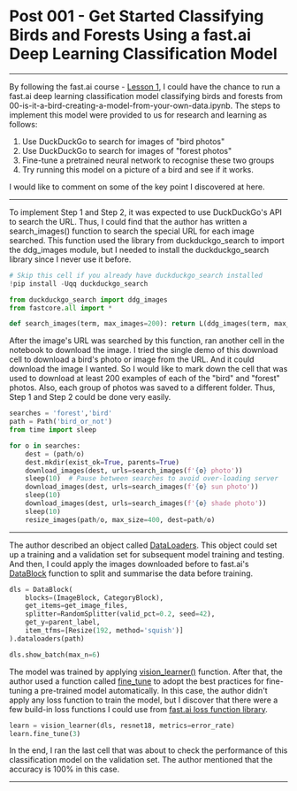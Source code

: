 # Post 001 - Get Started Classifying Birds and Forests Using a fast.ai Deep Learning Classification Model

---

By following the fast.ai course - [Lesson 1](https://aaronfan20x3.github.io/about.html), I could have the chance to run a fast.ai deep learning classification model classifying birds and forests from 00-is-it-a-bird-creating-a-model-from-your-own-data.ipynb. The steps to implement this model were provided to us for research and learning as follows:

1. Use DuckDuckGo to search for images of "bird photos"
1. Use DuckDuckGo to search for images of "forest photos"
1. Fine-tune a pretrained neural network to recognise these two groups
1. Try running this model on a picture of a bird and see if it works.

I would like to comment on some of the key point I discovered at here.

---

To implement Step 1 and Step 2, it was expected to use DuckDuckGo's API to search the URL. Thus, I could find that the author has written a search_images() function to search the special URL for each image searched. This function used the library from duckduckgo_search to import the ddg_images module, but I needed to install the duckduckgo_search library since I never use it before.

```python
# Skip this cell if you already have duckduckgo_search installed
!pip install -Uqq duckduckgo_search

from duckduckgo_search import ddg_images
from fastcore.all import *

def search_images(term, max_images=200): return L(ddg_images(term, max_results=max_images)).itemgot('image')
```
After the image's URL was searched by this function, ran another cell in the notebook to download the image. I tried the single demo of this download cell to download a bird's photo or image from the URL. And it could download the image I wanted. So I would like to mark down the cell that was used to download at least 200 examples of each of the "bird" and "forest" photos. Also, each group of photos was saved to a different folder. Thus, Step 1 and Step 2 could be done very easily.

```python
searches = 'forest','bird'
path = Path('bird_or_not')
from time import sleep

for o in searches:
    dest = (path/o)
    dest.mkdir(exist_ok=True, parents=True)
    download_images(dest, urls=search_images(f'{o} photo'))
    sleep(10)  # Pause between searches to avoid over-loading server
    download_images(dest, urls=search_images(f'{o} sun photo'))
    sleep(10)
    download_images(dest, urls=search_images(f'{o} shade photo'))
    sleep(10)
    resize_images(path/o, max_size=400, dest=path/o)
```

---

The author described an object called [DataLoaders](https://docs.fast.ai/data.load.html). This object could set up a training and a validation set for subsequent model training and testing. And then, I could apply the images downloaded before to fast.ai's [DataBlock](https://docs.fast.ai/data.block.html) function to split and summarise the data before training.

```python
dls = DataBlock(
    blocks=(ImageBlock, CategoryBlock), 
    get_items=get_image_files, 
    splitter=RandomSplitter(valid_pct=0.2, seed=42),
    get_y=parent_label,
    item_tfms=[Resize(192, method='squish')]
).dataloaders(path)

dls.show_batch(max_n=6)
```

The model was trained by applying [vision_learner()](https://docs.fast.ai/vision.learner.html) function. After that, the author used a function called [fine_tune](https://docs.fast.ai/callback.schedule.html#learner.fine_tune) to adopt the best practices for fine-tuning a pre-trained model automatically. In this case, the author didn't apply any loss function to train the model, but I discover that there were a few build-in loss functions I could use from [fast.ai loss function library](https://docs.fast.ai/losses.html).

```python
learn = vision_learner(dls, resnet18, metrics=error_rate)
learn.fine_tune(3)
```
In the end, I ran the last cell that was about to check the performance of this classification model on the validation set. The author mentioned that the accuracy is 100% in this case. 

---